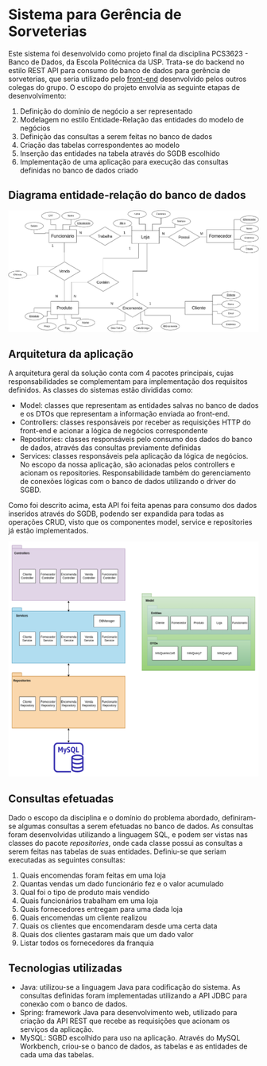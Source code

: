 # Sistema para Gerência de Sorveterias
Este sistema foi desenvolvido como projeto final da disciplina PCS3623 - Banco de Dados, da Escola Politécnica da USP. Trata-se do backend no estilo REST API para consumo do banco de dados para gerência de sorveterias, que seria utilizado pelo [front-end](https://github.com/IzaqueSena/ice-cream-platform-frontend) desenvolvido pelos outros colegas do grupo. O escopo do projeto envolvia as seguinte etapas de desenvolvimento:

1. Definição do domínio de negócio a ser representado
2. Modelagem no estilo Entidade-Relação das entidades do modelo de negócios
3. Definição das consultas a serem feitas no banco de dados
4. Criação das tabelas correspondentes ao modelo
5. Inserção das entidades na tabela através do SGDB escolhido
6. Implementação de uma aplicação para execução das consultas definidas no banco de dados criado

## Diagrama entidade-relação do banco de dados

![Entidade-Relacao](https://raw.githubusercontent.com/004-JPA/FranquiaSorveteria/main/imagens/Entidade%20relacao.drawio.png)


## Arquitetura da aplicação
A arquitetura geral da solução conta com 4 pacotes principais, cujas responsabilidades se complementam para implementação dos requisitos definidos. As classes do sistemas estão divididas como:

- Model: classes que representam as entidades salvas no banco de dados e os DTOs que representam a informação enviada ao front-end.
- Controllers: classes responsáveis por receber as requisições HTTP do front-end e acionar a lógica de negócios correspondente 
- Repositories: classes responsáveis pelo consumo dos dados do banco de dados, através das consultas previamente definidas
- Services: classes responsáveis pela aplicação da lógica de negócios. No escopo da nossa aplicação, são acionadas pelos controllers e acionam os repositories. Responsabilidade também do gerenciamento de conexões lógicas com o banco de dados utilizando o driver do SGBD.

Como foi descrito acima, esta API foi feita apenas para consumo dos dados inseridos através do SGDB, podendo ser expandida para todas as operações CRUD, visto que os componentes model, service e repositories já estão implementados.

![Arquitetura](https://raw.githubusercontent.com/004-JPA/FranquiaSorveteria/main/imagens/Arquitetura.drawio%20(1).png)

## Consultas efetuadas
Dado o escopo da disciplina e o domínio do problema abordado, definiram-se algumas consultas a serem efetuadas no banco de dados. As consultas foram desenvolvidas utilizando a linguagem SQL, e podem ser vistas nas classes do pacote *repositories*, onde cada classe possui as consultas a serem feitas nas tabelas de suas entidades. Definiu-se que seriam executadas as seguintes consultas:

1. Quais encomendas foram feitas em uma loja
2. Quantas vendas um dado funcionário fez e o valor acumulado
3. Qual foi o tipo de produto mais vendido 
4. Quais funcionários trabalham em uma loja
5. Quais fornecedores entregam para uma dada loja
6. Quais encomendas um cliente realizou
7. Quais os clientes que encomendaram desde uma certa data
8. Quais dos clientes gastaram mais que um dado valor 
9. Listar todos os fornecedores da franquia

## Tecnologias utilizadas
- Java: utilizou-se a linguagem Java para codificação do sistema. As consultas definidas foram implementadas utilizando a API JDBC para conexão com o banco de dados.
- Spring: framework Java para desenvolvimento web, utilizado para criação da API REST que recebe as requisições que acionam os serviços da aplicação. 
- MySQL: SGBD escolhido para uso na aplicação. Através do MySQL Workbench, criou-se o banco de dados, as tabelas e as entidades de cada uma das tabelas.

